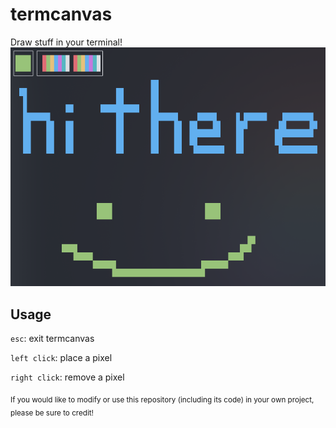 # termcanvas
Draw stuff in your terminal!
![Screenshot](https://raw.githubusercontent.com/ErrorNoInternet/termcanvas/main/screenshots/0.png)

## Usage
`esc`: exit termcanvas

`left click`: place a pixel

`right click`: remove a pixel

<sub>If you would like to modify or use this repository (including its code) in your own project, please be sure to credit!</sub>

